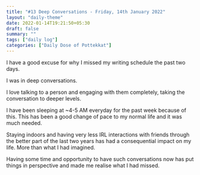 ```yaml
---
title: "#13 Deep Conversations - Friday, 14th January 2022"
layout: "daily-theme"
date: 2022-01-14T19:21:50+05:30
draft: false
summary: ""
tags: ["daily log"]
categories: ["Daily Dose of Pottekkat"]
---
```


I have a good excuse for why I missed my writing schedule the past two days.

I was in deep conversations.

I love talking to a person and engaging with them completely, taking the conversation to deeper levels.

I have been sleeping at ~4-5 AM everyday for the past week because of this. This has been a good change of pace to my normal life and it was much needed.

Staying indoors and having very less IRL interactions with friends through the better part of the last two years has had a consequential impact on my life. More than what I had imagined.

Having some time and opportunity to have such conversations now has put things in perspective and made me realise what I had missed.
